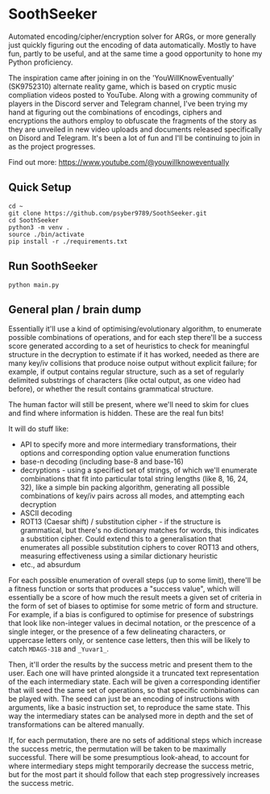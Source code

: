 # SoothSeeker
Automated encoding/cipher/encryption solver for ARGs, or more generally just quickly figuring out the encoding of data automatically. Mostly to have fun, partly to be useful, and at the same time a good opportunity to hone my Python proficiency.

The inspiration came after joining in on the 'YouWillKnowEventually' (SK9752310) alternate reality game, which is based on cryptic music compliation videos posted to YouTube. Along with a growing community of players in the Discord server and Telegram channel, I've been trying my hand at figuring out the combinations of encodings, ciphers and encryptions the authors employ to obfuscate the fragments of the story as they are unveiled in new video uploads and documents released specifically on Disord and Telegram. It's been a lot of fun and I'll be continuing to join in as the project progresses.

Find out more: https://www.youtube.com/@youwillknoweventually

## Quick Setup
```
cd ~
git clone https://github.com/psyber9789/SoothSeeker.git
cd SoothSeeker
python3 -m venv .
source ./bin/activate
pip install -r ./requirements.txt
```

## Run SoothSeeker
```
python main.py
```

## General plan / brain dump
Essentially it'll use a kind of optimising/evolutionary algorithm, to enumerate possible combinations of operations, and for each step there'll be a success score generated according to a set of heuristics to check for meaningful structure in the decryption to estimate if it has worked, needed as there are many key/iv collisions that produce noise output without explicit failure; for example, if output contains regular structure, such as a set of regularly delimited substrings of characters (like octal output, as one video had before), or whether the result contains grammatical structure.

The human factor will still be present, where we'll need to skim for clues and find where information is hidden. These are the real fun bits!

It will do stuff like:
- API to specify more and more intermediary transformations, their options and corresponding option value enumeration functions
- base-n decoding (including base-8 and base-16)
- decryptions - using a specified set of strings, of which we'll enumerate combinations that fit into particular total string lengths (like 8, 16, 24, 32), like a simple bin packing algorithm, generating all possible combinations of key/iv pairs across all modes, and attempting each decryption
- ASCII decoding
- ROT13 (Caesar shift) / substitution cipher - if the structure is grammatical, but there's no dictionary matches for words, this indicates a substition cipher. Could extend this to a generalisation that enumerates all possible substitution ciphers to cover ROT13 and others, measuring effectiveness using a similar dictionary heuristic
- etc., ad absurdum

For each possible enumeration of overall steps (up to some limit), there'll be a fitness function or sorts that produces a "success value", which will essentially be a score of how much the result meets a given set of criteria in the form of set of biases to optimise for some metric of form and structure. For example, if a bias is configured to optimise for presence of substrings that look like non-integer values in decimal notation, or the prescence of a single integer, or the presence of a few delineating characters, or uppercase letters only, or sentence case letters, then this will be likely to catch `MDAGS-31B` and `_Yuvar1_`.

Then, it'll order the results by the success metric and present them to the user. Each one will have printed alongside it a truncated text representation of the each intermediary state. Each will be given a corresponding identifier that will seed the same set of operations, so that specific combinations can be played with. The seed can just be an encoding of instructions with arguments, like a basic instruction set, to reproduce the same state. This way the intermediary states can be analysed more in depth and the set of transformations can be altered manually.

If, for each permutation, there are no sets of additional steps which increase the success metric, the permutation will be taken to be maximally successful. There will be some presumptious look-ahead, to account for where intermediary steps might temporarily decrease the success metric, but for the most part it should follow that each step progressively increases the success metric.

